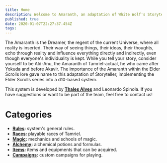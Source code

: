 ```yaml
---
title: Home
description: Welcome to Amaranth, an adaptation of White Wolf's Storyteller to Elder Scrolls!
published: true
date: 2020-01-07T22:27:37.454Z
tags: 
---
```


The Amaranth is the Dreamer, the regent of the current Universe, where all reality is inserted. Their way of seeing things, their ideas, their thoughts, echo through reality and influence everything directly and indirectly, even though everyone's individuality is kept. While you tell your story, consider yourself to be Ald-Anu, the Amaranth of Tamriel-actual, he who came after Yokuda and before Akavir. The importance of the Amaranth within the Elder Scrolls lore gave name to this adaptation of Storyteller, implementing the Elder Scrolls series into a d10-based system.

This system is developed by **[Thales Alves](https://en.uesp.net/wiki/User:Thaalesalves)** and Leonardo Spinola. If you have suggestions or want to be part of the team, feel free to contact us!

# Categories
* **[Rules](/regras/):** system's general rules.
* **[Races](/racas/):** playable races of Tamriel.
* **[Magic](/regras/magia/):** mechanics and schools of magic.
* **[Alchemy](/regras/alquimia/):** alchemical potions and formulas.
* **[Items](/itens/):** items and equipments that can be acquired.
* **[Campaigns](/campanhas/):** custom campaigns for playing.